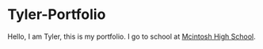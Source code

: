 # Tyler-Portfolio
Hello, I am Tyler, this is my portfolio.
I go to school at [Mcintosh High School](https://www.fcboe.org/mhs).
